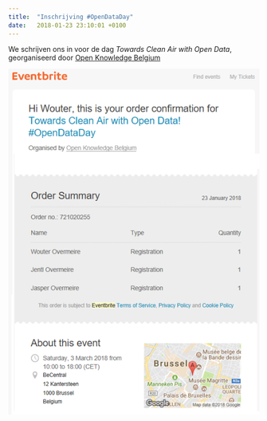 ```yaml
---
title:  "Inschrijving #OpenDataDay"
date:   2018-01-23 23:10:01 +0100
---
```


We schrijven ons in voor de dag *Towards Clean Air with Open Data*, georganiseerd door <a href="https://www.openknowledge.be/">Open Knowledge Belgium</a>

![afbeelding presentaties](/assets/20180123_inschrijving_opdendataday.png)
